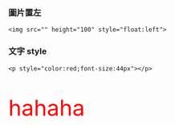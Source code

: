 ### 圖片置左

`<img src="" height="100" style="float:left">`

### 文字 style

`<p style="color:red;font-size:44px"></p>`

<p style="color:red;font-size:44px">hahaha</p>